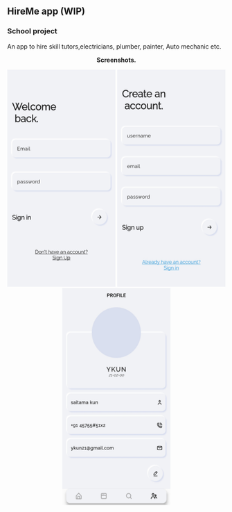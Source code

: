 ## HireMe app (WIP)
### School project
<p>An app to hire skill tutors,electricians, plumber, painter, Auto mechanic etc.</p>
<p align=center><b>Screenshots.</b></p>
<p align=center>
  <img src="https://github.com/Y-KUN-21/hire_me_app/blob/master/screenshots/signin.jpg" width="250"  height="500">
  <img src="https://github.com/Y-KUN-21/hire_me_app/blob/master/screenshots/signup.jpg" width="250" height="500">
  <img src="https://github.com/Y-KUN-21/hire_me_app/blob/master/screenshots/profile.jpg" width="250" height="500">
</p>
